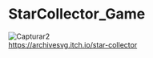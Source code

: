 # StarCollector_Game
![Capturar2](https://user-images.githubusercontent.com/81108091/141887965-d8624e5d-2696-4dfe-b152-ae8201b487fd.PNG)  
https://archivesvg.itch.io/star-collector
